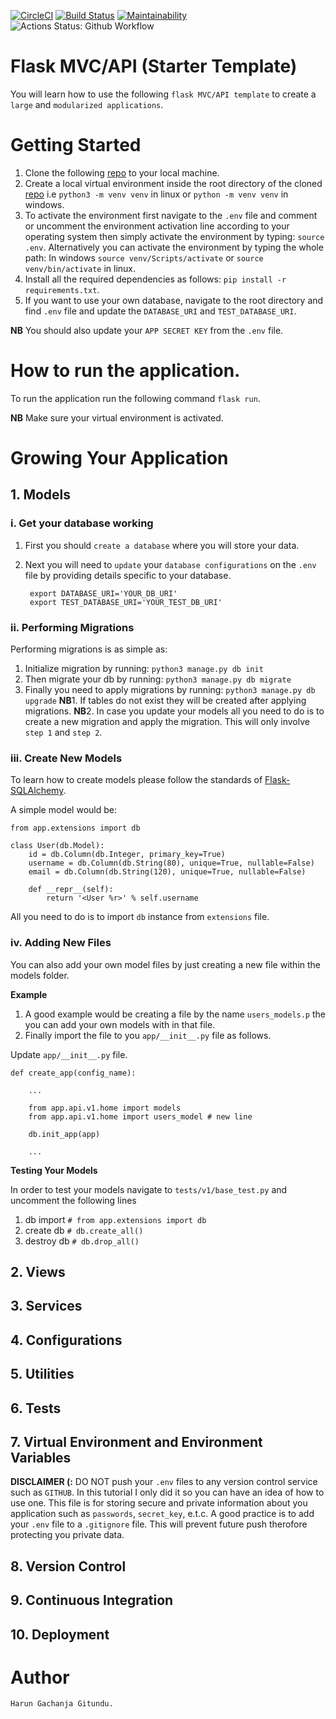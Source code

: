 [![CircleCI](https://circleci.com/gh/Arrotech/flask-api.svg?style=svg)](https://circleci.com/gh/Arrotech/flask-api) [![Build Status](https://dev.azure.com/arrotech254/Azure%20Pipeline/_apis/build/status/Arrotech.flask-api?branchName=develop)](https://dev.azure.com/arrotech254/Azure%20Pipeline/_build/latest?definitionId=1&branchName=develop) [![Maintainability](https://api.codeclimate.com/v1/badges/16fcf66b72437e32b882/maintainability)](https://codeclimate.com/github/Arrotech/flask-api/maintainability) ![Actions Status: Github Workflow](https://github.com/Arrotech/flask-api/actions/workflows/test.yml/badge.svg?branch=develop)

# Flask MVC/API (Starter Template)

You will learn how to use the following `flask MVC/API template` to create a `large` and `modularized applications`.

# Getting Started

1. Clone the following [repo](https://github.com/Arrotech/flask-api.git) to your local machine.
2. Create a local virtual environment inside the root directory of the cloned [repo](https://github.com/Arrotech/flask-api.git) i.e `python3 -m venv venv` in linux or `python -m venv venv` in windows.
3. To activate the environment first navigate to the `.env` file and comment or uncomment the environment activation line according to your operating system then simply activate the environment by typing: `source .env`. Alternatively you can activate the environment by typing the whole path: In windows `source venv/Scripts/activate` or `source venv/bin/activate` in linux.
4. Install all the required dependencies as follows: `pip install -r requirements.txt`.
5. If you want to use your own database, navigate to the root directory and find `.env` file and update the `DATABASE_URI` and `TEST_DATABASE_URI`.


**NB** You should also update your `APP SECRET KEY` from the `.env` file.

# How to run the application.

To run the application run the following command `flask run`.

**NB** Make sure your virtual environment is activated.

# Growing Your Application

## 1. Models

### i. Get your database working

1. First you should `create a database` where you will store your data.
2. Next you will need to `update` your `database configurations` on the `.env` file by providing details specific to your database.

        export DATABASE_URI='YOUR_DB_URI'
        export TEST_DATABASE_URI='YOUR_TEST_DB_URI'

### ii. Performing Migrations

Performing migrations is as simple as:
1. Initialize migration by running: `python3 manage.py db init`
2. Then migrate your db by running: `python3 manage.py db migrate`
3. Finally you need to apply migrations by running: `python3 manage.py db upgrade`
**NB**1. If tables do not exist they will be created after applying migrations.
**NB**2. In case you update your models all you need to do is to create a new migration and apply the migration. This will only involve `step 1` and `step 2`.

### iii. Create New Models

To learn how to create models please follow the standards of [Flask-SQLAlchemy](https://flask-sqlalchemy.palletsprojects.com/en/2.x/quickstart/).

A simple model would be:

```
from app.extensions import db

class User(db.Model):
    id = db.Column(db.Integer, primary_key=True)
    username = db.Column(db.String(80), unique=True, nullable=False)
    email = db.Column(db.String(120), unique=True, nullable=False)

    def __repr__(self):
        return '<User %r>' % self.username
```

All you need to do is to import `db` instance from `extensions` file.

### iv. Adding New Files

You can also add your own model files by just creating a new file within the models folder.

**Example**

1. A good example would be creating a file by the name `users_models.p` the you can add your own models with in that file.
2. Finally import the file to you `app/__init__.py` file as follows.

Update `app/__init__.py` file.

```
def create_app(config_name):

    ...

    from app.api.v1.home import models
    from app.api.v1.home import users_model # new line

    db.init_app(app)

    ...
```

**Testing Your Models**

In order to test your models navigate to `tests/v1/base_test.py` and uncomment the following lines
1. db import `# from app.extensions import db`
2. create db `# db.create_all()`
3. destroy db `# db.drop_all()` 

## 2. Views

## 3. Services

## 4. Configurations

## 5. Utilities 

## 6. Tests

## 7. Virtual Environment and Environment Variables

**DISCLAIMER (:**
DO NOT push your `.env` files to any version control service such as `GITHUB`. In this tutorial I only did it so you can have an idea of how to use one. This file is for storing secure and private information about you application such as `passwords`, `secret_key`, e.t.c.
A good practice is to add your `.env` file to a `.gitignore` file. This will prevent future push therofore protecting you private data.

## 8. Version Control

## 9. Continuous Integration

## 10. Deployment

# Author

    Harun Gachanja Gitundu.
